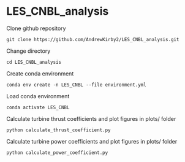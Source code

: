 # LES_CNBL_analysis
Clone github repository
```
git clone https://github.com/AndrewKirby2/LES_CNBL_analysis.git
```
Change directory
```
cd LES_CNBL_analysis
```
Create conda environment
```
conda env create -n LES_CNBL --file environment.yml
```
Load conda environment
```
conda activate LES_CNBL
```
Calculate turbine thrust coefficients and plot figures in plots/ folder
```
python calculate_thrust_coefficient.py
```
Calculate turbine power coefficients and plot figures in plots/ folder
```
python calculate_power_coefficient.py
```
